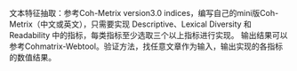 文本特征抽取：参考Coh-Metrix version3.0 indices，编写自己的mini版Coh-Metrix（中文或英文），只需要实现 Descriptive、Lexical Diversity 和Readability 中的指标，每类指标至少选取三个以上指标进行实现。 输出结果可以参考Cohmatrix-Webtool。验证方法，找任意文章作为输入，输出实现的各指标的数值结果。
